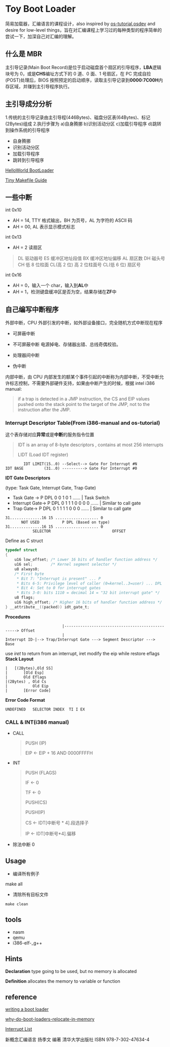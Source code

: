 # Toy Boot Loader

简易加载器，汇编语言的课程设计，also inspired by [os-tutorial](https://github.com/cfenollosa/os-tutorial),[osdev](http://osdev.org) and desire for low-level things，旨在对汇编课程上学习过的每种类型的程序简单的尝试一下，加深自己对汇编的理解。

## 什么是 MBR

主引导记录(Main Boot Record)是位于启动磁盘首个扇区的引导程序，**LBA**逻辑块号为 0，或是**CHS**编址方式下的 0 道、0 面、1 号扇区，在 PC 完成自捡(POST)处理后，BIOS 按照预定的启动顺序，读取主引导记录到**0000:7C00H**内存区域，并赚到主引导程序执行。

## 主引导成分分析

1.传统的主引导记录由主引导程(446Bytes)、磁盘分区表(64Bytes)、标记(2Bytes)组成 2.执行步骤为 a)自身腾挪 b)识别活动分区 c)加载引导程序 d)跳转到操作系统的引导程序

- 自身腾挪
- 识别活动分区
- 加载引导程序
- 跳转到引导程序

[HelloWorld BootLoader](./hello_world_loader/readme.md)

[Tiny Makefile Guide](./makefile.md)

## 一些中断

int 0x10

- AH = 14, TTY 格式输出，BH 为页号，AL 为字符的 ASCII 码
- AH = 00, AL 表示显示模式标志

int 0x13

- AH = 2 读扇区

> DL 驱动器号 ES 缓冲区地址段值 BX 缓冲区地址偏移 AL 扇区数 DH 磁头号 CH 低 8 位柱面 CL(高 2 位) 高 2 位柱面号 CL(低 6 位) 扇区号

int 0x16

- AH = 0，输入一个 char，输入到**AL**中
- AH = 1，检测键盘缓冲区是否为空，结果存储在**ZF**中

## 自己编写中断程序

外部中断，CPU 外部引发的中断，如外部设备接口，完全随机方式中断现在程序

- 可屏蔽中断

- 不可屏蔽中断 电源掉电、存储器出错、总线奇偶校验。

- 处理器间中断

- 伪中断

内部中断，由 CPU 内部发生的额某个事件引起的中断称为内部中断，不受中断允许标志控制，不需要外部硬件支持，如果由中断产生的时候，根据 intel i386 manual:

> if a trap is detected in a JMP instruction, the CS and EIP values pushed onto the stack point to the target of the JMP, not to the instruction after the JMP.

### Interrupt Descriptor Table(From i386-manual and os-tutorial)

这个表存储对应**异常**或是**中断**的服务指令位置

> IDT is an array of 8-byte descriptors , contains at most 256 interrupts
>
> LIDT (Load IDT register)

```plain
		IDT LIMIT(15..0) --Select--> Gate For Interrupt #N
IDT BASE 		 (31..0) ----------> Gate For Interrupt #0
```

**IDT Gate Descriptors**

(type: Task Gate, Interrupt Gate, Trap Gate)

- Task Gate -> P DPL 0 0 1 0 1 ......					| Task Switch
- Interrupt Gate-> P DPL 0 1 1 1 0 0 0 0 ......   | Similar to call gate
- Trap Gate-> P DPL 0 1 1 1 1 0 0 0 ......           | Similar to call gate

```plain
31..............16 15 ................... 0
	   NOT USED			 P DPL (Based on type)	
31..............16 15 ................... 0
			SELECTOR						   OFFSET
```

Define as C struct

```c
typedef struct
{
    u16 low_offset; /* Lower 16 bits of handler function address */
    u16 sel;        /* Kernel segment selector */
    u8 always0;
    /* First byte
     * Bit 7: "Interrupt is present" ... P
     * Bits 6-5: Privilege level of caller (0=kernel..3=user) ... DPL
     * Bit 4: Set to 0 for interrupt gates
     * Bits 3-0: bits 1110 = decimal 14 = "32 bit interrupt gate" */
    u8 flags;
    u16 high_offset; /* Higher 16 bits of handler function address */
} __attribute__((packed)) idt_gate_t;
```

**Procedures**

```plain
						 |-------------------------------------------------> Offset
						 |
Interrupt ID-|--> Trap/Interrupt Gate ---> Segment Descriptor ---> Base
```

use *iret* to return from an interrupt, iret modify the eip while restore eflags
**Stack Layout**

```plain
|	[(2Bytes),Old SS]
| 		[Old Esp]
|		Old Eflags 
|(2Bytes) , Old Cs
|			Old Eip
|		[Error Code]
```

**Error Code Format**

```Plain
UNDEFINED 	SELECTOR INDEX 	TI I EX
```



### CALL & INT(i386 manual)

- CALL

  > PUSH (IP)
  >
  > EIP <- EIP + 16 AND 0000FFFFH

- INT

  > PUSH (FLAGS)
  >
  > IF <- 0
  >
  > TF <- 0
  >
  > PUSH(CS)
  >
  > PUSH(IP)
  >
  > CS <- IDT[中断号 * 4].段选择子
  >
  > IP <- IDT[中断号*4].偏移

- 除法中断 0

## Usage

- 编译所有例子

make all

- 清除所有目标文件

```shell
make clean
```

## tools

- nasm
- qemu
- i386-elf-\_g++

## Hints

**Declaration** type going to be used, but no memory is allocated

**Definition** allocates the memory to variable or function

## reference

[writing a boot loader](http://3zanders.co.uk/2017/10/13/writing-a-bootloader/)

[why-do-boot-loaders-relocate-in-memory](https://stackoverflow.com/questions/1203108/why-do-boot-loaders-relocate-in-memory)

[Interrupt List](http://www.ctyme.com/intr/int.htm)

新概念汇编语言 扬季文 编著 清华大学出版社 ISBN 978-7-302-47634-4
